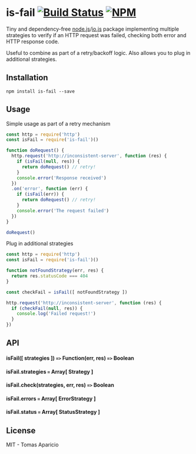 # is-fail [![Build Status](https://api.travis-ci.org/h2non/is-fail.svg?branch=master&style=flat)](https://travis-ci.org/h2non/is-fail) [![NPM](https://img.shields.io/npm/v/is-fail.svg)](https://www.npmjs.org/package/is-fail)

Tiny and dependency-free [node.js](http://nodejs.org)/[io.js](http://iojs.org) package implementing multiple strategies to verify if an HTTP request was failed, checking both error and HTTP response code.

Useful to combine as part of a retry/backoff logic. Also allows you to plug in additional strategies.

## Installation

```
npm install is-fail --save
```

## Usage

Simple usage as part of a retry mechanism
```js
const http = require('http')
const isFail = require('is-fail')()

function doRequest() {
  http.request('http://inconsistent-server', function (res) {
    if (isFail(null, res)) {
      return doRequest() // retry!
    }
    console.error('Response received')
  })
  .on('error', function (err) {
    if (isFail(err)) {
      return doRequest() // retry!
    }
    console.error('The request failed')
  })
}

doRequest()
```

Plug in additional strategies

```js
const http = require('http')
const isFail = require('is-fail')()

function notFoundStrategy(err, res) {
  return res.statusCode === 404
}

const checkFail = isFail([ notFoundStrategy ])

http.request('http://inconsistent-server', function (res) {
  if (checkFail(null, res)) {
    console.log('Failed request!')
  }
})
```

## API

#### isFail([ strategies ]) `=>` Function(err, res) `=>` Boolean

#### isFail.strategies `=` Array[ Strategy ]

#### isFail.check(strategies, err, res) `=>` Boolean

#### isFail.errors `=` Array[ ErrorStrategy ]

#### isFail.status `=` Array[ StatusStrategy ]

## License

MIT - Tomas Aparicio
